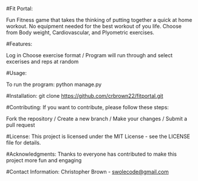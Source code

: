 #Fit Portal:

Fun Fitness game that takes the thinking of putting together a quick at home workout. No equipment needed for the best workout of you life. Choose from Body weight, Cardiovascular, and Plyometric exercises.

#Features:

Log in
Choose exercise format /
Program will run through and select excerises and reps at random

#Usage:

To run the program: python manage.py

#Installation: 
git clone https://github.com/crbrown22/fitportal.git

#Contributing: 
If you want to contribute, please follow these steps:

Fork the repository /
Create a new branch /
Make your changes /
Submit a pull request

#License:
 This project is licensed under the MIT License - see the LICENSE file for details.

#Acknowledgments: 
Thanks to everyone has contributed to make this project more fun and engaging

#Contact Information:
Christopher Brown - swolecode@gmail.com

